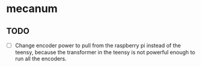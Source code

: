 # mecanum

## TODO

- [ ] Change encoder power to pull from the raspberry pi instead of the teensy,
    because the transformer in the teensy is not powerful enough to run all the 
    encoders.

